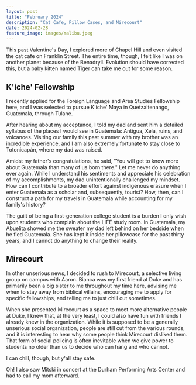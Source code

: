 ```yaml
---
layout: post
title: "February 2024"
description: "Cat Cafe, Pillow Cases, and Mirecourt"
date: 2024-02-28
feature_image: images/malibu.jpeg
---
```


This past Valentine's Day, I explored more of Chapel Hill and even visited the cat cafe on Franklin Street. The entire time, though, I felt like I was on another planet because of the Benadryll. Evolution should have corrected this, but a baby kitten named Tiger can take me out for some reason.

<!--more-->

## K'iche' Fellowship

I recently applied for the Foreign Language and Area Studies Fellowship here, and I was selected to pursue K'iche' Maya in Quetzaltenango, Guatemala, through Tulane. 

After hearing about my acceptance, I told my dad and sent him a detailed syllabus of the places I would see in Guatemala: Antigua, Xela, ruins, and volcanoes. Visiting our family this past summer with my brother was an incredible experience, and I am also extremely fortunate to stay close to Totonicapán, where my dad was raised. 

Amidst my father's congratulations, he said, "You will get to know more about Guatemala than many of us born there." Let me never do anything ever again. While I understand his sentiments and appreciate his celebration of my accomplishments, my dad unintentionally challenged my mindset. How can I contribute to a broader effort against indigenous erasure when I enter Guatemala as a scholar and, subsequently, tourist? How, then, can I construct a path for my travels in Guatemala while accounting for my family's history?

The guilt of being a first-generation college student is a burden I only wish upon students who complain about the LIFE study room. In Guatemala, my Abuelita showed me the sweater my dad left behind on her bedside when he fled Guatemala. She has kept it inside her pillowcase for the past thirty years, and I cannot do anything to change their reality. 

## Mirecourt 

In other unserious news, I decided to rush to Mirecourt, a selective living group on campus with Aaron. Bianca was my first friend at Duke and has primarily been a big sister to me throughout my time here, advising me when to stay away from biblical villains, encouraging me to apply for specific fellowships, and telling me to just chill out sometimes. 

When she presented Mirecourt as a space to meet more alternative people at Duke, I knew that, at the very least, I could also have fun with friends I already knew in the organization. While it is supposed to be a generally unserious social organization, people are still cut from the various rounds, and it is interesting to hear why some people think Mirecourt disliked them. That form of social policing is often inevitable when we give power to students no older than us to decide who can hang and who cannot. 

I can chill, though, but y'all stay safe. 

Oh! I also saw Mitski in concert at the Durham Performing Arts Center and had to call my mom afterward. 
